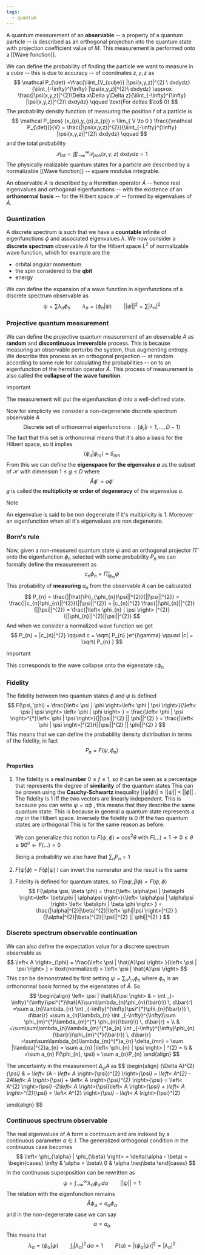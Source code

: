 ```yaml
---
tags:
  - quantum
---
```

A quantum measurement of an **observable** -- a property of a quantum particle -- is described as an orthogonal projection into the quantum state with projection coefficient value of $M$. This measurement is performed onto a [[Wave function]].

We can define the probability of finding the particle we want to measure in a *cube* -- this is due to accuracy -- of coordinates $z,y,z$ as
$$
\mathcal P_{\det} =\frac{\iiint_{V_{cube}} |\psi(x,y,z)|^{2}  \ dxdydz}{\iiint_{-\infty}^{\infty} |\psi(x,y,z)|^{2}\ dxdydz} \approx \frac{|\psi(x,y,z)|^{2}\Delta x\Delta y\Delta z}{\iiint_{-\infty}^{\infty} |\psi(x,y,z)|^{2}\ dxdydz} \qquad \text{For deltas $\to$ 0}
$$
The probability density function of measuring the position $\bar{r}$ of a particle is 
$$
\mathcal P_{pos} (x_{p},y_{p},z_{p}) = \lim_{ V \to 0 } \frac{{\mathcal P_{\det}}}{V} = \frac{|\psi(x,y,z)|^{2}}{\iiint_{-\infty}^{\infty} |\psi(x,y,z)|^{2}\ dxdydz} \qquad
$$
and the total probability 
$$
\mathcal P_{tot} = \iiint_{-\infty}^{\infty}\mathcal P_{pos}(x,y,z)  \ dxdydz = 1
$$
The physically realizable quantum states for a particle are described by a normalizable [[Wave function]] -- square modulus integrable.

An observable $A$ is described by a Hermitian operator $\hat{A}$ -- hence real eigenvalues and orthogonal eigenfunctions -- with the existence of an **orthonormal basis** -- for the Hilbert space $\mathcal H$ -- formed by eigenvalues of $\hat{A}$.
### Quantization

A discrete spectrum is such that we have a **countable** infinite of eigenfunctions $\phi$ and associated eigenvalues $\lambda$. We now consider a **discrete spectrum** observable $A$ for the Hilbert space $L^{2}$ of normalizable wave function, which for example are the
- orbital angular momentum
- the spin considered to the **qbit**
- energy

We can define the expansion of a wave function in eigenfunctions of a discrete spectrum observable as
$$
\psi = \sum\lambda_{n}\phi_{n} \qquad \lambda_{n} = \left< \phi_{n} | \psi \right> \qquad ||\psi||^{2} = \sum |\lambda_{n}|^{2} 
$$
### Projective quantum measurement

We can define the projective quantum measurement of an observable $A$ as **random** and **discontinuous irreversible** process. This is because measuring an observable perturbs the system, thus augmenting entropy. We describe this process as an orthogonal projection -- at random according to some rule for calculating the probabilities -- on to an eigenfunction of the hermitian operator $\hat{A}$. This process of measurement is also called the **collapse of the wave function**.

>[!important]
>The measurement will put the eigenfunction $\phi$ into a well-defined state.

Now for simplicity we consider a non-degenerate discrete spectrum observable $A$
$$
\text{Discrete set of orthonormal eigenfunctions } : \{ \phi_{i}| i=1,\dots,D-1 \}
$$
The fact that this set is orthonormal means that it's also a basis for the Hilbert space, so it implies
$$
\left< \phi_{n}|\phi_{m} \right>  = \delta_{nm}
$$
From this we can define the **eigenspace for the eigenvalue $a$** as the subset of $\mathcal H$ with dimension $1\leq g \leq D$ where
$$
\hat{A}\phi' = a\phi'
$$
$g$ is called the **multiplicity or order of degeneracy** of the eigenvalue $a$.

>[!note]
>An eigenvalue is said to be non degenerate if it's multiplicity is $1$. Moreover an eigenfunction when all it's eigenvalues are non degenerate.

### Born's rule
Now, given a non-measured quantum state $\psi$ and an orthogonal projector $\hat{\Pi}$ onto the eigenfunction $\phi_{n}$ selected with some probability $P_{n}$ we can formally define the measurement as
$$
c_{n}\phi_{n} = \hat{\Pi}_{i\phi_{m}}\psi
$$
This probability of **measuring** $a_{n}$ from the observable $A$ can be calculated
$$
P_{n} = \frac{||\hat{\Pi}_{\phi_{n}}\psi||^{2}}{||\psi||^{2}} = \frac{||c_{n}\phi_{n}||^{2}}{||\psi||^{2}} = |c_{n}|^{2} \frac{||\phi_{n}||^{2}}{||\psi||^{2}} = \frac{|\left< \phi_{n} | \psi \right> |^{2}}{||\phi_{n}||^{2}||\psi||^{2}}
$$
And when we consider a normalized wave function we get
$$
P_{n} = |c_{n}|^{2} \qquad c = \sqrt{ P_{n} }e^{i\gamma} \qquad |c| = \sqrt{ P_{n} }
$$
>[!important]
>This corresponds to the wave collapse onto the eigenstate $c\phi_{n}$
### Fidelity

The fidelity between two quantum states $\phi$ and $\psi$ is defined
$$
F(\psi, \phi) = \frac{\left< \psi | \phi \right>\left< \phi | \psi \right>}{\left< \psi | \psi \right> \left< \phi | \phi \right>  } = \frac{\left< \phi | \psi \right>^{*}\left< \phi | \psi \right>}{||\psi||^{2} || \phi||^{2}  } = \frac{|\left< \phi | \psi \right>|^{2}}{||\psi||^{2} || \phi||^{2}  }
$$
This means that we can define the probability density distribution in terms of the fidelity, in fact
$$
P_{n} = F(\psi, \phi_{n})
$$
#### Properties
1) The fidelity is a **real number** $0 \leq f \leq 1$, so it can be seen as a percentage that represents the degree of **similarity** of the quantum states
	This can be proven using the **Cauchy-Schwartz** inequality $|\left< \psi | \phi \right>| \leq||\psi||\times||\phi||$ . The fidelity is $1$ iff the two vectors are linearly independent. This is because you can write $\psi = \alpha \phi$ , this means that they describe the same quantum state. This is because in general a quantum state represents a *ray* in the Hilbert space. Inversely the fidelity is $0$ iff the two quantum states are orthogonal
	This is for the same reason as before. 
	
	We can generalize this notion to $F(\psi, \phi) = \cos^{2}\theta$ with $F(\dots) = 1 \to0 \leq \theta \leq 90^{o} \gets F(\dots) = 0$ 
	
	Being a probability we also have that $\sum_{n}P_{n} = 1$

2) $F(\psi|\phi) = F(\phi|\psi)$
	I can invert the numerator and the result is the same

3)  Fidelity is defined for quantum states, so $F(\alpha \psi, \beta \phi) = F(\psi, \phi)$
$$
F(\alpha \psi, \beta \phi) = \frac{\left< \alpha\psi | \beta\phi \right>\left< \beta\phi | \alpha\psi \right>}{\left< \alpha\psi | \alpha\psi \right> \left< \beta\phi | \beta \phi \right> } = \frac{|\alpha|^{2}|\beta|^{2}|\left< \phi|\psi \right>|^{2} }{|\alpha|^{2}|\beta|^{2}||\psi||^{2} || \phi||^{2}  }
$$
### Discrete spectrum observable continuation

 We can also define the expectation value for a discrete spectrum observable as
$$
\left< A \right>_{\phi} = \frac{\left<  \psi | \hat{A}\psi \right> }{\left< \psi | \psi \right> } = \text{normalized} = \left<  \psi | \hat{A}\psi \right>  
$$
This can be demonstrated by first setting $\psi = \sum_{n}\lambda_{n} \phi_{n}$ where $\phi_{n}$ is an orthonormal basis formed by the eigenstates of $\hat{A}$. So
$$
\begin{align}
\left< \psi | \hat{A}\psi \right>  & = \int _{-\infty}^{\infty}\psi^{*}\hat{A}\sum\lambda_{n}\phi_{n}(\bar{r}) \, d\bar{r}  =\sum a_{n}\lambda_{n} \int _{-\infty}^{\infty}\psi^{*}\phi_{n}(\bar{r}) \, d\bar{r}   =\sum a_{n}\lambda_{n} \int _{-\infty}^{\infty}\sum \phi_{m}^{*}\lambda_{m}^{*} \phi_{n}(\bar{r}) \, d\bar{r} = \\
	 & =\sum\sum\lambda_{n}\lambda_{m}^{*}a_{n} \int _{-\infty}^{\infty}\phi_{n}(\bar{r})\phi_{m}^{*}(\bar{r}) \, d\bar{r} =\sum\sum\lambda_{n}\lambda_{m}^{*}a_{n} \delta_{mn} = \sum |\lambda|^{2}a_{n} = \sum a_{n} |\left< \phi_{n} | \psi \right> | ^{2} = \\
 &  =\sum a_{n} F(\phi_{n}, \psi) = \sum a_{n}P_{n} 
\end{align}
$$

The uncertainty in the measurement $\Delta_{\psi} A$ as
$$
\begin{align}
(\Delta A)^{2}_{\psi}  & = \left< (A - \left< A \right>_{\psi})^{2} \right>_{\psi} =  \left< A^{2} - 2A\left< A \right>_{\psi} + \left< A \right>_{\psi}^{2}   \right>_{\psi} = \left< A^{2} \right>_{\psi} -2\left< A \right>_{\psi}\left< A \right>_{\psi} + \left< A \right>^{2}_{\psi} = \left< A^{2} \right>_{\psi} - \left< A \right>_{\psi}^{2}      

\end{align}
$$
### Continuous spectrum observable

The real eigenvalues of $A$ form a continuum and are indexed by a continuous parameter $\alpha \in I$. The generalized orthogonal condition in the continuous case becomes
$$
\left< \phi_{\alpha} | \phi_{\beta} \right> = \delta(\alpha - \beta) = \begin{cases}
\infty  & \alpha = \beta\\
0  & \alpha \neq\beta
\end{cases} 
$$
In the continuous superposition can be rewritten as
$$
\psi = \int _{-\infty}^{\infty}\lambda_{\alpha}\phi_{\alpha} \, d\alpha  \qquad ||\psi|| = 1
$$
The relation with the eigenfunction remains
$$
\hat{A} \phi_{\alpha} = a_{\alpha}\phi_{a}
$$
and in the non-degenerate case we can say
$$
\alpha = a_{\alpha}
$$
This means that
$$
\lambda_{\alpha} = \left< \phi_{\alpha} | \psi \right>  \qquad \int _{I} |\lambda_{\alpha}|^{2} \, d\alpha = 1 \qquad P(\alpha) = |\left< \phi_{\alpha} | \psi \right> | ^{2} = |\lambda_{\alpha}|^{2} 
$$

